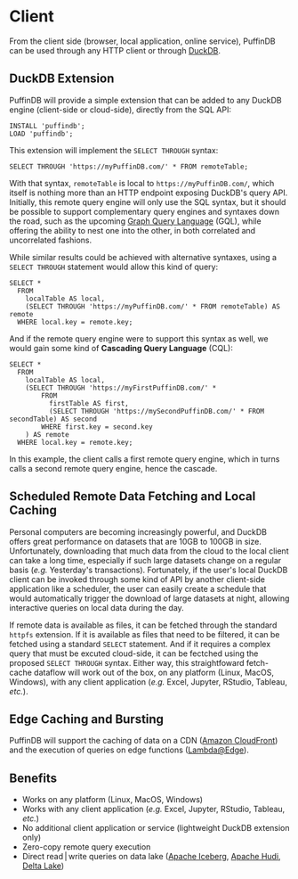 # Client

From the client side (browser, local application, online service), PuffinDB can be used through any HTTP client or through [DuckDB](https://duckdb.org/).

## DuckDB Extension
PuffinDB will provide a simple extension that can be added to any DuckDB engine (client-side or cloud-side), directly from the SQL API:

```
INSTALL 'puffindb';
LOAD 'puffindb';
```

This extension will implement the `SELECT THROUGH` syntax:

```
SELECT THROUGH 'https://myPuffinDB.com/' * FROM remoteTable;
```

With that syntax, `remoteTable` is local to `https://myPuffinDB.com/`, which itself is nothing more than an HTTP endpoint exposing DuckDB's query API. Initially, this remote query engine will only use the SQL syntax, but it should be possible to support complementary query engines and syntaxes down the road, such as the upcoming [Graph Query Language](https://www.gqlstandards.org/) (GQL), while offering the ability to nest one into the other, in both correlated and uncorrelated fashions.

While similar results could be achieved with alternative syntaxes, using a `SELECT THROUGH` statement would allow this kind of query:

```
SELECT *
  FROM
    localTable AS local,
    (SELECT THROUGH 'https://myPuffinDB.com/' * FROM remoteTable) AS remote
  WHERE local.key = remote.key;
```

And if the remote query engine were to support this syntax as well, we would gain some kind of **Cascading Query Language** (CQL):

```
SELECT *
  FROM
    localTable AS local,
    (SELECT THROUGH 'https://myFirstPuffinDB.com/' *
        FROM
          firstTable AS first,
          (SELECT THROUGH 'https://mySecondPuffinDB.com/' * FROM secondTable) AS second
        WHERE first.key = second.key
    ) AS remote
  WHERE local.key = remote.key;
```

In this example, the client calls a first remote query engine, which in turns calls a second remote query engine, hence the cascade.

## Scheduled Remote Data Fetching and Local Caching
Personal computers are becoming increasingly powerful, and DuckDB offers great performance on datasets that are 10GB to 100GB in size. Unfortunately, downloading that much data from the cloud to the local client can take a long time, especially if such large datasets change on a regular basis (*e.g.* Yesterday's transactions). Fortunately, if the user's local DuckDB client can be invoked through some kind of API by another client-side application like a scheduler, the user can easily create a schedule that would automatically trigger the download of large datasets at night, allowing interactive queries on local data during the day.

If remote data is available as files, it can be fetched through the standard `httpfs` extension. If it is available as files that need to be filtered, it can be fetched using a standard `SELECT` statement. And if it requires a complex query that must be excuted cloud-side, it can be fectched using the proposed `SELECT THROUGH` syntax. Either way, this straightfoward fetch-cache dataflow will work out of the box, on any platform (Linux, MacOS, Windows), with any client application (*e.g.* Excel, Jupyter, RStudio, Tableau, *etc.*).

## Edge Caching and Bursting
PuffinDB will support the caching of data on a CDN ([Amazon CloudFront](https://aws.amazon.com/cloudfront/)) and the execution of queries on edge functions ([Lambda@Edge](https://aws.amazon.com/lambda/edge/)).

## Benefits
- Works on any platform (Linux, MacOS, Windows)
- Works with any client application (*e.g.* Excel, Jupyter, RStudio, Tableau, *etc.*)
- No additional client application or service (lightweight DuckDB extension only)
- Zero-copy remote query execution
- Direct read | write queries on data lake ([Apache Iceberg](https://iceberg.apache.org/), [Apache Hudi](https://hudi.apache.org/), [Delta Lake](https://delta.io/))
